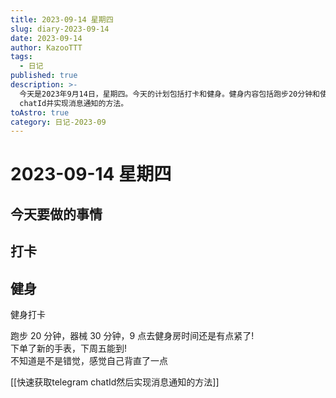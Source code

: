 ```yaml
---
title: 2023-09-14 星期四
slug: diary-2023-09-14
date: 2023-09-14
author: KazooTTT
tags:
  - 日记
published: true
description: >-
  今天是2023年9月14日，星期四。今天的计划包括打卡和健身。健身内容包括跑步20分钟和使用器械30分钟，虽然9点去健身房时间有点紧张。此外，已经下单了一款新手表，预计下周五到货。感觉自己的背部似乎直了一些。还提到了一种快速获取telegram
  chatId并实现消息通知的方法。
toAstro: true
category: 日记-2023-09
---
```


# 2023-09-14 星期四

<!-- start of weread -->
<!-- end of weread -->

## 今天要做的事情

## 打卡

## 健身

健身打卡

跑步 20 分钟，器械 30 分钟，9 点去健身房时间还是有点紧了!  
下单了新的手表，下周五能到!  
不知道是不是错觉，感觉自己背直了一点 ​​​

[[快速获取telegram chatId然后实现消息通知的方法]]
